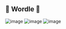 ## 🚀 Wordle 🚀


![image](https://github.com/user-attachments/assets/fc48ce78-8141-49d4-b330-1d5124012697)
![image](https://github.com/user-attachments/assets/ed7dd725-30c8-4f61-be2c-5dd79b0fff5d)
![image](https://github.com/user-attachments/assets/bef98f6c-1427-4dfe-b8bf-fb3bf7d3e5f9)

